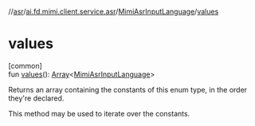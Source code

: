 //[asr](../../../index.md)/[ai.fd.mimi.client.service.asr](../index.md)/[MimiAsrInputLanguage](index.md)/[values](values.md)

# values

[common]\
fun [values](values.md)(): [Array](https://kotlinlang.org/api/core/kotlin-stdlib/kotlin/-array/index.html)&lt;[MimiAsrInputLanguage](index.md)&gt;

Returns an array containing the constants of this enum type, in the order they're declared.

This method may be used to iterate over the constants.
